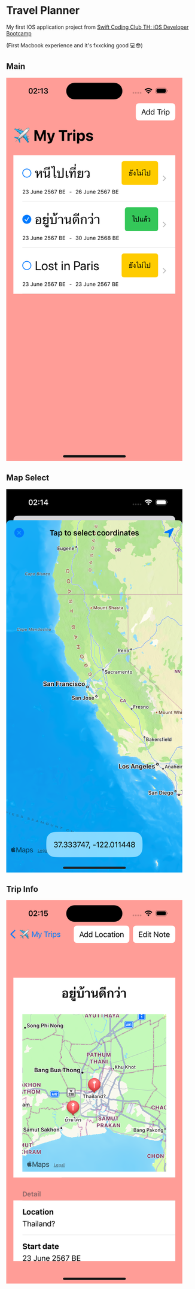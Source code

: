 # Travel Planner

My first IOS application project from [Swift Coding Club TH: iOS Developer Bootcamp](https://www.facebook.com/swiftcodingclub)

(First Macbook experience and it's fxxcking good 💻😳)

## Main

![main](/img/main.png)

## Map Select

![mapSelect](/img/mapSelect.png)

## Trip Info

![tripInfo](/img/tripInfo.png)
